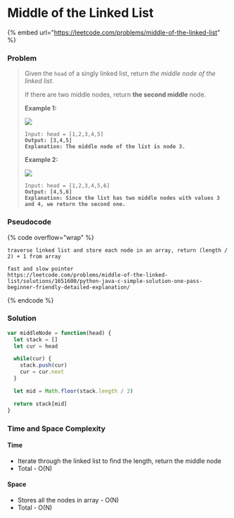 # Middle of the Linked List

{% embed url="https://leetcode.com/problems/middle-of-the-linked-list" %}

### Problem

> Given the `head` of a singly linked list, return _the middle node of the linked list_.
>
> If there are two middle nodes, return **the second middle** node.
>
> &#x20;
>
> **Example 1:**
>
> ![](https://assets.leetcode.com/uploads/2021/07/23/lc-midlist1.jpg)
>
> <pre data-overflow="wrap"><code>Input: head = [1,2,3,4,5]
> <strong>Output: [3,4,5]
> </strong><strong>Explanation: The middle node of the list is node 3.</strong></code></pre>
>
> **Example 2:**
>
> ![](https://assets.leetcode.com/uploads/2021/07/23/lc-midlist2.jpg)
>
> <pre data-overflow="wrap"><code>Input: head = [1,2,3,4,5,6]
> <strong>Output: [4,5,6]
> </strong><strong>Explanation: Since the list has two middle nodes with values 3 and 4, we return the second one.</strong></code></pre>

### Pseudocode

{% code overflow="wrap" %}
```
traverse linked list and store each node in an array, return (length / 2) + 1 from array

fast and slow pointer
https://leetcode.com/problems/middle-of-the-linked-list/solutions/1651600/python-java-c-simple-solution-one-pass-beginner-friendly-detailed-explanation/
```
{% endcode %}

### Solution

```javascript
var middleNode = function(head) {
  let stack = []
  let cur = head

  while(cur) {
    stack.push(cur)
    cur = cur.next
  }

  let mid = Math.floor(stack.length / 2)

  return stack[mid]
}
```

### Time and Space Complexity

#### Time

* Iterate through the linked list to find the length, return the middle node
* Total - O(N)

#### Space

* Stores all the nodes in array - O(N)
* Total - O(N)
